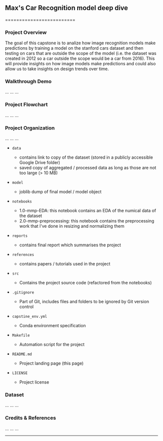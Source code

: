 ## Max's Car Recognition model deep dive
=========================

### Project Overview  
The goal of this capstone is to analize how image recognition models make predictions by training a model on the stanford cars dataset and then testing on cars that are outside the scope of the model (i.e. the dataset was created in 2012 so a car outside the scope would be a car from 2016). This will provide insights on how image models make predictions and could also allow us to take insights on design trends over time.

### Walkthrough Demo

...
...
...

### Project Flowchart

...
...
...

### Project Organization

...
...
...

* `data` 
    - contains link to copy of the dataset (stored in a publicly accessible Google Drive folder)
    - saved copy of aggregated / processed data as long as those are not too large (> 10 MB)

* `model`
    - joblib dump of final model / model object

* `notebooks`
    - 1.0-mmp-EDA: this notebook contains an EDA of the numical data of the dataset
    - 2.0-mmp-preprocessing: this notebook contains the preprocessing work that I've done in resizing and normalizing them

* `reports`
    - contains final report which summarises the project

* `references`
    - contains papers / tutorials used in the project

* `src`
    - Contains the project source code (refactored from the notebooks)

* `.gitignore`
    - Part of Git, includes files and folders to be ignored by Git version control

* `capstine_env.yml`
    - Conda environment specification

* `Makefile`
    - Automation script for the project

* `README.md`
    - Project landing page (this page)

* `LICENSE`
    - Project license

### Dataset

...
...
...

### Credits & References

...
...
...

--------